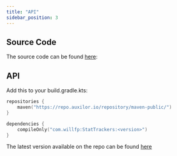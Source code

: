 ```yaml
---
title: "API"
sidebar_position: 3
---
```


## Source Code

The source code can be found [here](https://github.com/Auxilor/StatTrackers):

## API

Add this to your build.gradle.kts:

```kts
repositories {
    maven("https://repo.auxilor.io/repository/maven-public/")
}

dependencies {
    compileOnly("com.willfp:StatTrackers:<version>")
}
```

The latest version available on the repo can be found [here](https://github.com/Auxilor/StatTrackers/tags)
